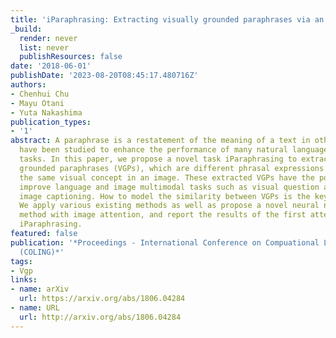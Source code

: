 ```yaml
---
title: 'iParaphrasing: Extracting visually grounded paraphrases via an image'
_build:
  render: never
  list: never
  publishResources: false
date: '2018-06-01'
publishDate: '2023-08-20T08:45:17.480716Z'
authors:
- Chenhui Chu
- Mayu Otani
- Yuta Nakashima
publication_types:
- '1'
abstract: A paraphrase is a restatement of the meaning of a text in other words. Paraphrases
  have been studied to enhance the performance of many natural language processing
  tasks. In this paper, we propose a novel task iParaphrasing to extract visually
  grounded paraphrases (VGPs), which are different phrasal expressions describing
  the same visual concept in an image. These extracted VGPs have the potential to
  improve language and image multimodal tasks such as visual question answering and
  image captioning. How to model the similarity between VGPs is the key of iParaphrasing.
  We apply various existing methods as well as propose a novel neural network-based
  method with image attention, and report the results of the first attempt toward
  iParaphrasing.
featured: false
publication: '*Proceedings - International Conference on Compuational Linguistics
  (COLING)*'
tags:
- Vgp
links:
- name: arXiv
  url: https://arxiv.org/abs/1806.04284
- name: URL
  url: http://arxiv.org/abs/1806.04284
---
```


